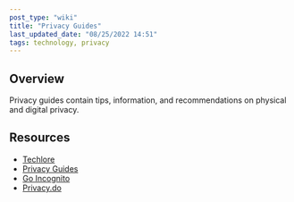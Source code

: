 ```yaml
---
post_type: "wiki" 
title: "Privacy Guides"
last_updated_date: "08/25/2022 14:51"
tags: technology, privacy
---
```


## Overview

Privacy guides contain tips, information, and recommendations on physical and digital privacy.  

## Resources

- [Techlore](https://www.techlore.tech/)
- [Privacy Guides](https://www.privacyguides.org/)
- [Go Incognito](https://www.techlore.tech/goincognito)
- [Privacy.do](https://privacy.do/)